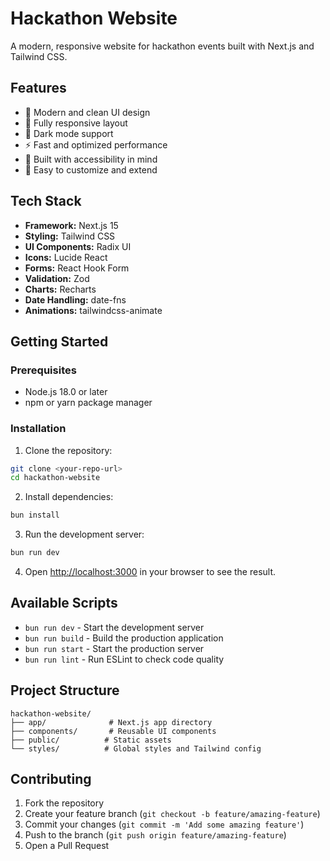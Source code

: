 # Hackathon Website

A modern, responsive website for hackathon events built with Next.js and Tailwind CSS.

## Features

- 🎨 Modern and clean UI design
- 📱 Fully responsive layout
- 🌙 Dark mode support
- ⚡ Fast and optimized performance
- 🎯 Built with accessibility in mind
- 🔧 Easy to customize and extend

## Tech Stack

- **Framework:** Next.js 15
- **Styling:** Tailwind CSS
- **UI Components:** Radix UI
- **Icons:** Lucide React
- **Forms:** React Hook Form
- **Validation:** Zod
- **Charts:** Recharts
- **Date Handling:** date-fns
- **Animations:** tailwindcss-animate

## Getting Started

### Prerequisites

- Node.js 18.0 or later
- npm or yarn package manager

### Installation

1. Clone the repository:
```bash
git clone <your-repo-url>
cd hackathon-website
```

2. Install dependencies:
```bash
bun install
```

3. Run the development server:
```bash
bun run dev
```

4. Open [http://localhost:3000](http://localhost:3000) in your browser to see the result.

## Available Scripts

- `bun run dev` - Start the development server
- `bun run build` - Build the production application
- `bun run start` - Start the production server
- `bun run lint` - Run ESLint to check code quality

## Project Structure

```
hackathon-website/
├── app/              # Next.js app directory
├── components/       # Reusable UI components
├── public/          # Static assets
└── styles/          # Global styles and Tailwind config
```

## Contributing

1. Fork the repository
2. Create your feature branch (`git checkout -b feature/amazing-feature`)
3. Commit your changes (`git commit -m 'Add some amazing feature'`)
4. Push to the branch (`git push origin feature/amazing-feature`)
5. Open a Pull Request

